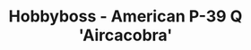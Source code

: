 ---
layout: product
title: "Hobbyboss - American  P-39 Q 'Aircacobra'"
price: "850" 
desc: "N/A"
img_path: "/assets/img/HB80240.webp"
brand: "N/A"
available: false
special_offer: false
new: false
soon: false
cat: "010000"
subcat: "013500"
subsubcat: "0N/A"
sifra: "HB80240"
popular: false
spec: false
---